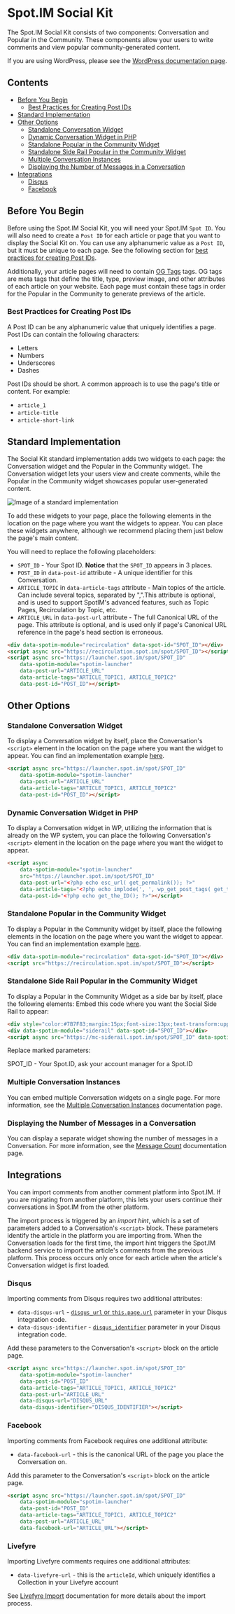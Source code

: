 # Spot.IM Social Kit

The Spot.IM Social Kit consists of two components: Conversation and Popular in the Community. These components allow your users to write comments and view popular community-generated content.

If you are using WordPress, please see the [WordPress documentation page](../wordpress/README.md).

## Contents

  - [Before You Begin](#before-you-begin)
    - [Best Practices for Creating Post IDs](#best-practices-for-creating-post-ids)
  - [Standard Implementation](#standard-implementation)
  - [Other Options](#other-options)
    - [Standalone Conversation Widget](#standalone-conversation-widget)
    - [Dynamic Conversation Widget in PHP](#dynamic-conversation-widget-in-php)
    - [Standalone Popular in the Community Widget](#standalone-popular-in-the-community-widget)
    - [Standalone Side Rail Popular in the Community Widget](#standalone-side-rail-popular-in-the-community-widget)
    - [Multiple Conversation Instances](#multiple-conversation-instances)
    - [Displaying the Number of Messages in a Conversation](#displaying-the-number-of-messages-in-a-conversation)
  - [Integrations](#integrations)
    - [Disqus](#disqus)
    - [Facebook](#facebook)

## Before You Begin

Before using the Spot.IM Social Kit, you will need your Spot.IM `Spot ID`. You will also need to create a `Post ID` for each article or page that you want to display the Social Kit on. You can use any alphanumeric value as a `Post ID`, but it must be unique to each page. See the following section for [best practices for creating Post IDs](#best-practices-for-creating-post-ids).

Additionally, your article pages will need to contain [OG Tags](https://blog.kissmetrics.com/open-graph-meta-tags/) tags. OG tags are meta tags that define the title, type, preview image, and other attributes of each article on your website. Each page must contain these tags in order for the Popular in the Community to generate previews of the article.

### Best Practices for Creating Post IDs

A Post ID can be any alphanumeric value that uniquely identifies a page. Post IDs can contain the following characters:

- Letters
- Numbers
- Underscores
- Dashes

Post IDs should be short. A common approach is to use the page's title or content. For example:

- `article_1`
- `article-title`
- `article-short-link`

## Standard Implementation

The Social Kit standard implementation adds two widgets to each page: the Conversation widget and the Popular in the Community widget. The Conversation widget lets your users view and create comments, while the Popular in the Community widget showcases popular user-generated content.

![Image of a standard implementation](social-kit.png)

To add these widgets to your page, place the following elements in the location on the page where you want the widgets to appear. You can place these widgets anywhere, although we recommend placing them just below the page's main content.

You will need to replace the following placeholders:
- `SPOT_ID` - Your Spot ID. **Notice** that the `SPOT_ID` appears in 3 places.
- `POST_ID` in `data-post-id` attribute - A unique identifier for this Conversation.
- `ARTICLE_TOPIC` in `data-article-tags` attribute - Main topics of the article. Can include several topics, separated by ",".This attribute is optional, and is used to support SpotIM's advanced features, such as Topic Pages, Recirculation by Topic, etc.
- `ARTICLE_URL` in `data-post-url` attribute - The full Canonical URL of the page. This attribute is optional, and is used only if page's Canonical URL reference in the page's head section is erroneous.

```html
<div data-spotim-module="recirculation" data-spot-id="SPOT_ID"></div>
<script async src="https://recirculation.spot.im/spot/SPOT_ID"></script>
<script async src="https://launcher.spot.im/spot/SPOT_ID"
    data-spotim-module="spotim-launcher"
    data-post-url="ARTICLE_URL"
    data-article-tags="ARTICLE_TOPIC1, ARTICLE_TOPIC2"    
    data-post-id="POST_ID"></script>
```

## Other Options

### Standalone Conversation Widget

To display a Conversation widget by itself, place the Conversation's `<script>` element in the location on the page where you want the widget to appear. You can find an implementation example [here](conversation-example.html).

```html
<script async src="https://launcher.spot.im/spot/SPOT_ID"
    data-spotim-module="spotim-launcher"
    data-post-url="ARTICLE_URL"
    data-article-tags="ARTICLE_TOPIC1, ARTICLE_TOPIC2"    
    data-post-id="POST_ID"></script>
```

### Dynamic Conversation Widget in PHP

To display a Conversation widget in WP, utilizing the information that is already on the WP system, you can place the following Conversation's `<script>` element in the location on the page where you want the widget to appear.

```html
<script async
    data-spotim-module="spotim-launcher"
    src="https://launcher.spot.im/spot/SPOT_ID"
    data-post-url="<?php echo esc_url( get_permalink()); ?>"
    data-article-tags="<?php echo implode(', ', wp_get_post_tags( get_the_ID(), array( 'fields' => 'slugs' ) )); ?>"    
    data-post-id="<?php echo get_the_ID(); ?>"></script>
```

### Standalone Popular in the Community Widget

To display a Popular in the Community widget by itself, place the following elements in the location on the page where you want the widget to appear. You can find an implementation example [here](popular-in-the-community-example.html).

```html
<div data-spotim-module="recirculation" data-spot-id="SPOT_ID"></div>
<script src="https://recirculation.spot.im/spot/SPOT_ID"></script>
```

### Standalone Side Rail Popular in the Community Widget
To display a Popular in the Community Widget as a side bar by itself, place the following elements:
Embed this code where you want the Social Side Rail to appear:

```html
<div style="color:#7B7F83;margin:15px;font-size:13px;text-transform:uppercase;">Popular in the Community</div>
<div data-spotim-module="siderail" data-spot-id="SPOT_ID"></div>
<script async src="https://mc-siderail.spot.im/spot/SPOT_ID" data-spotim-script="siderail"></script>
```

Replace marked parameters:

SPOT_ID - Your Spot.ID, ask your account manager for a Spot.ID

### Multiple Conversation Instances

You can embed multiple Conversation widgets on a single page. For more information, see the [Multiple Conversation Instances](../multiple-conversation-instances/README.md) documentation page.

### Displaying the Number of Messages in a Conversation

You can display a separate widget showing the number of messages in a Conversation. For more information, see the [Message Count](../comments-count/README.md) documentation page.

## Integrations

You can import comments from another comment platform into Spot.IM. If you are migrating from another platform, this lets your users continue their conversations in Spot.IM from the other platform.

The import process is triggered by an _import hint_, which is a set of parameters added to a Conversation's `<script>` block. These parameters identify the article in the platform you are importing from. When the Conversation loads for the first time, the import hint triggers the Spot.IM backend service to import the article's comments from the previous platform. This process occurs only once for each article when the article's Conversation widget is first loaded.

### Disqus

Importing comments from Disqus requires two additional attributes:

- `data-disqus-url` - [`disqus_url` or `this.page.url`](https://help.disqus.com/customer/portal/articles/472098-javascript-configuration-variables#thispageurl) parameter in your Disqus integration code.
- `data-disqus-identifier` - [`disqus_identifier`](https://help.disqus.com/customer/portal/articles/472099-what-is-a-disqus-identifier-) parameter in your Disqus integration code.

Add these parameters to the Conversation's `<script>` block on the article page.

```html
<script async src="https://launcher.spot.im/spot/SPOT_ID"
    data-spotim-module="spotim-launcher"
    data-post-id="POST_ID"
    data-article-tags="ARTICLE_TOPIC1, ARTICLE_TOPIC2"
    data-post-url="ARTICLE_URL"
    data-disqus-url="DISQUS_URL"
    data-disqus-identifier="DISQUS_IDENTIFIER"></script>
```

### Facebook

Importing comments from Facebook requires one additional attribute:

- `data-facebook-url` - this is the canonical URL of the page you place the Conversation on.

Add this parameter to the Conversation's `<script>` block on the article page.

```html
<script async src="https://launcher.spot.im/spot/SPOT_ID"
    data-spotim-module="spotim-launcher"
    data-post-id="POST_ID"
    data-article-tags="ARTICLE_TOPIC1, ARTICLE_TOPIC2"
    data-post-url="ARTICLE_URL"
    data-facebook-url="ARTICLE_URL"></script>
```

### Livefyre

Importing Livefyre comments requires one additional attributes:

- `data-livefyre-url` - this is the `articleId`, which uniquely identifies a Collection in your Livefyre account

See [Livefyre Import](../livefyre-import/README.md) documentation for more details about the import process.
